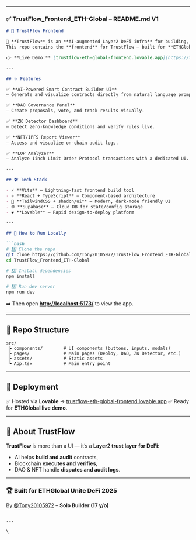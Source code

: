 

---

### ✅ **TrustFlow\_Frontend\_ETH-Global – README.md V1**

````markdown
# 🌌 TrustFlow Frontend

🚀 **TrustFlow** is an **AI-augmented Layer2 DeFi infra** for building, verifying, and enforcing smart contracts **on-chain**.  
This repo contains the **frontend** for TrustFlow — built for **ETHGlobal Unite DeFi 2025**.

👉 **Live Demo:** [trustflow-eth-global-frontend.lovable.app](https://trustflow-eth-global-frontend.lovable.app)

---

## ✨ Features

✅ **AI-Powered Smart Contract Builder UI**  
– Generate and visualize contracts directly from natural language prompts.

✅ **DAO Governance Panel**  
– Create proposals, vote, and track results visually.

✅ **ZK Detector Dashboard**  
– Detect zero-knowledge conditions and verify rules live.

✅ **NFT/IPFS Report Viewer**  
– Access and visualize on-chain audit logs.

✅ **LOP Analyzer**  
– Analyze 1inch Limit Order Protocol transactions with a dedicated UI.

---

## 🛠 Tech Stack

- ⚡ **Vite** – Lightning-fast frontend build tool  
- ⚛️ **React + TypeScript** – Component-based architecture  
- 🎨 **TailwindCSS + shadcn/ui** – Modern, dark-mode friendly UI  
- 🌐 **Supabase** – Cloud DB for state/config storage  
- ❤️ **Lovable** – Rapid design-to-deploy platform

---

## 🚀 How to Run Locally

```bash
# 1️⃣ Clone the repo
git clone https://github.com/Tony20105972/TrustFlow_Frontend_ETH-Global.git
cd TrustFlow_Frontend_ETH-Global

# 2️⃣ Install dependencies
npm install

# 3️⃣ Run dev server
npm run dev
````

➡️ Then open **[http://localhost:5173/](http://localhost:5173/)** to view the app.

---

## 📂 Repo Structure

```
src/
 ┣ components/        # UI components (buttons, inputs, modals)
 ┣ pages/             # Main pages (Deploy, DAO, ZK Detector, etc.)
 ┣ assets/            # Static assets
 ┗ App.tsx            # Main entry point
```

---

## 📡 Deployment

✅ Hosted via **Lovable** → [trustflow-eth-global-frontend.lovable.app](https://trustflow-eth-global-frontend.lovable.app)
✅ Ready for **ETHGlobal live demo**.

---

## 📜 About TrustFlow

**TrustFlow** is more than a UI — it’s a **Layer2 trust layer for DeFi**:

* AI helps **build and audit** contracts,
* Blockchain **executes and verifies**,
* DAO & NFT handle **disputes and audit logs**.

---

### 🏆 Built for **ETHGlobal Unite DeFi 2025**

By [@Tony20105972](https://github.com/Tony20105972) – **Solo Builder (17 y/o)**

```

---

\

